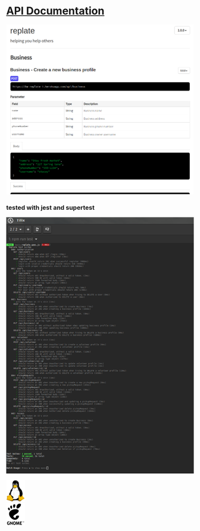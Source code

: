 # [API Documentation](https://bw-replate-1.herokuapp.com)

![Preview](/public/preview.png)

### tested with jest and supertest

![Tests](/public/jestTested.png)

<div style="width:50px">

![Tux](/public/Tux.png) ![Gnome](/public/Gnomelogo.png)

</div>
